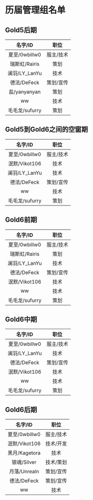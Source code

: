 # 历届管理组名单

## Gold5后期

|名字/ID|职位|
| :----------------: | :----------------: |
|夏至/0wbillw0|服主/技术|
|瑞斯虹/Rairis|策划|
|澜羽/LY_LanYu|技术|
|德法/DeFeck|策划/宣传|
|盐/yanyanyan|策划|
|ww|技术|
|毛毛龙/sufurry|策划|

## Gold5到Gold6之间的空窗期

|名字/ID|职位|
| :----------------: | :----------------: |
|夏至/0wbillw0|服主/技术|
|泯默/Vikot106|技术|
|澜羽/LY_LanYu|技术|
|德法/DeFeck|策划/宣传|
|ww|技术|
|毛毛龙/sufurry|策划|

## Gold6前期

|名字/ID|职位|
| :----------------: | :----------------: |
|夏至/0wbillw0|服主/技术|
|瑞斯虹/Rairis|策划|
|澜羽/LY_LanYu|技术|
|德法/DeFeck|策划/宣传|
|泯默/Vikot106|技术|
|ww|技术|
|毛毛龙/sufurry|策划|

## Gold6中期

|名字/ID|职位|
| :----------------: | :----------------: |
|夏至/0wbillw0|服主/技术|
|澜羽/LY_LanYu|技术|
|德法/DeFeck|策划/宣传|
|泯默/Vikot106|技术|
|ww|技术|
|毛毛龙/sufurry|策划|

## Gold6后期

|名字/ID|职位|
| :----------------: | :----------------: |
|夏至/0wbillw0|服主/技术|
|泯默/Vikot106|技术/开发|
|黑月/Kagetora|技术|
|银魂/Silver|技术/策划|
|月落/Unrealn|策划/宣传|
|德法/DeFeck|策划/宣传|
|ww|技术|
